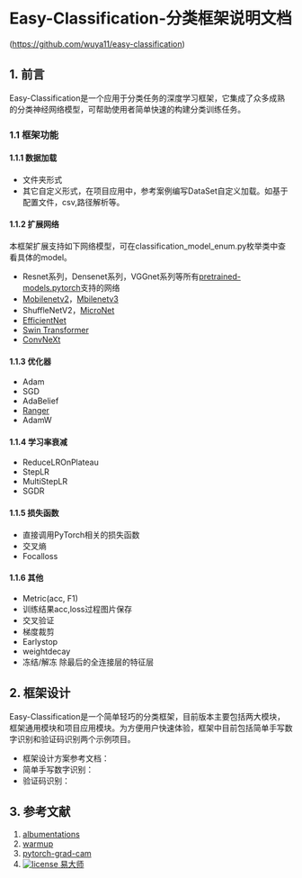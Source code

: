 # Easy-Classification-分类框架说明文档

(https://github.com/wuya11/easy-classification)

## 1. 前言
Easy-Classification是一个应用于分类任务的深度学习框架，它集成了众多成熟的分类神经网络模型，可帮助使用者简单快速的构建分类训练任务。
### 1.1 框架功能
#### 1.1.1 数据加载
* 文件夹形式
* 其它自定义形式，在项目应用中，参考案例编写DataSet自定义加载。如基于配置文件，csv,路径解析等。


#### 1.1.2 扩展网络
本框架扩展支持如下网络模型，可在classification_model_enum.py枚举类中查看具体的model。
- Resnet系列，Densenet系列，VGGnet系列等所有[pretrained-models.pytorch](https://github.com/Cadene/pretrained-models.pytorch)支持的网络
- [Mobilenetv2](https://pytorch.org/docs/stable/torchvision/models.html?highlight=mobilenet#torchvision.models.mobilenet_v2)，[Mbilenetv3](https://github.com/kuan-wang/pytorch-mobilenet-v3)
- ShuffleNetV2，[MicroNet](https://github.com/liyunsheng13/micronet)
-  [EfficientNet](https://github.com/lukemelas/EfficientNet-PyTorch)
-  [Swin Transformer](https://github.com/microsoft/Swin-Transformer)
- [ConvNeXt](https://github.com/facebookresearch/ConvNeXt)
#### 1.1.3 优化器
- Adam  
- SGD 
- AdaBelief 
- [Ranger](https://github.com/lessw2020/Ranger-Deep-Learning-Optimizer)
-  AdamW
#### 1.1.4 学习率衰减
- ReduceLROnPlateau
- StepLR
- MultiStepLR
- SGDR
#### 1.1.5 损失函数
- 直接调用PyTorch相关的损失函数
- 交叉熵
- Focalloss
#### 1.1.6 其他
- Metric(acc, F1)
- 训练结果acc,loss过程图片保存
- 交叉验证
- 梯度裁剪
- Earlystop
-  weightdecay
- 冻结/解冻 除最后的全连接层的特征层

## 2. 框架设计
Easy-Classification是一个简单轻巧的分类框架，目前版本主要包括两大模块，框架通用模块和项目应用模块。为方便用户快速体验，框架中目前包括简单手写数字识别和验证码识别两个示例项目。
- 框架设计方案参考文档：
- 简单手写数字识别：
- 验证码识别：

## 3. 参考文献
1. [albumentations](https://github.com/albumentations-team/albumentations)
2. [warmup](https://github.com/ildoonet/pytorch-gradual-warmup-lr)
3. [pytorch-grad-cam](https://github.com/jacobgil/pytorch-grad-cam)
4. [![license](https://img.shields.io/github/license/mashape/apistatus.svg?maxAge=2592000) 易大师](https://github.com/fire717/Fire/blob/main/LICENSE)